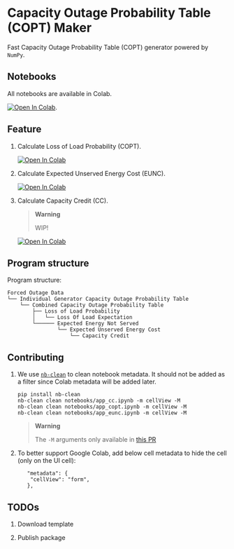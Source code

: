 # Capacity Outage Probability Table (COPT) Maker

Fast Capacity Outage Probability Table (COPT) generator powered by `NumPy`.

## Notebooks

All notebooks are available in Colab.

[![Open In Colab](https://colab.research.google.com/assets/colab-badge.svg)](https://colab.research.google.com/github/yasirroni/copt).

## Feature

1. Calculate Loss of Load Probability (COPT).

    [![Open In Colab](https://colab.research.google.com/assets/colab-badge.svg)](https://colab.research.google.com/github/yasirroni/copt/blob/main/notebooks/app_copt.ipynb)

1. Calculate Expected Unserved Energy Cost (EUNC).

    [![Open In Colab](https://colab.research.google.com/assets/colab-badge.svg)](https://colab.research.google.com/github/yasirroni/copt/blob/main/notebooks/app_eunc.ipynb)

1. Calculate Capacity Credit (CC).

    > **Warning**
    >
    > WIP!

    [![Open In Colab](https://colab.research.google.com/assets/colab-badge.svg)](https://colab.research.google.com/github/yasirroni/copt/blob/main/notebooks/app_cc.ipynb)

## Program structure

Program structure:

```plaintext
Forced Outage Data
└── Individual Generator Capacity Outage Probability Table
    └── Combined Capacity Outage Probability Table
        ├── Loss of Load Probability
        │   └── Loss Of Load Expectation
        └────── Expected Energy Not Served
                └── Expected Unserved Energy Cost
                    └── Capacity Credit
```

## Contributing

1. We use [`nb-clean`](https://github.com/srstevenson/nb-clean) to clean notebook metadata. It should not be added as a filter since Colab metadata will be added later.

    ```shell
    pip install nb-clean
    nb-clean clean notebooks/app_cc.ipynb -m cellView -M
    nb-clean clean notebooks/app_copt.ipynb -m cellView -M
    nb-clean clean notebooks/app_eunc.ipynb -m cellView -M
    ```

    > **Warning**
    >
    > The `-M` arguments only available in [this PR](https://github.com/srstevenson/nb-clean/pull/169)

1. To better support Google Colab, add below cell metadata to hide the cell (only on the UI cell):

    ```shell
       "metadata": {
        "cellView": "form",
       },
    ```

## TODOs

1. Download template

1. Publish package
